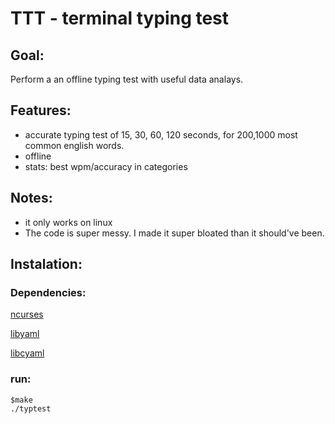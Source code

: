 # TTT - terminal typing test
## Goal:
Perform a an offline typing test with useful data analays.

## Features:
- accurate typing test of 15, 30, 60, 120 seconds, for 200,1000 most common english words.
- offline
- stats: best wpm/accuracy in categories 


## Notes:

* it only works on linux
* The code is super messy. I made it super bloated than it should've been.

## Instalation:

### Dependencies:
[ncurses](https://invisible-island.net/ncurses/#downloads)

[libyaml](https://github.com/yaml/libyaml)

[libcyaml](https://github.com/tlsa/libcyaml?tab=readme-ov-file)

### run:

    $make
    ./typtest
